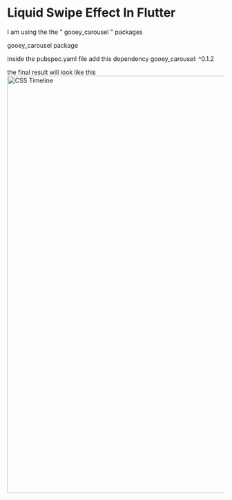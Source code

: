 # Liquid Swipe Effect In Flutter

I am using the the " gooey_carousel " packages

gooey_carousel package

inside the pubspec.yaml file add this dependency
gooey_carousel: ^0.1.2

the final result will look like this
<img width="964" alt="CSS Timeline" src="https://github.com/manish2bharti/Liquid-Swipe-Effext-In-Flutter/blob/master/images/liquid_swipe_effect.gif">

